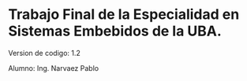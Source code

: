 # Trabajo Final de la Especialidad en Sistemas Embebidos de la UBA. 
Version de codigo: 1.2

Alumno: Ing. Narvaez Pablo
